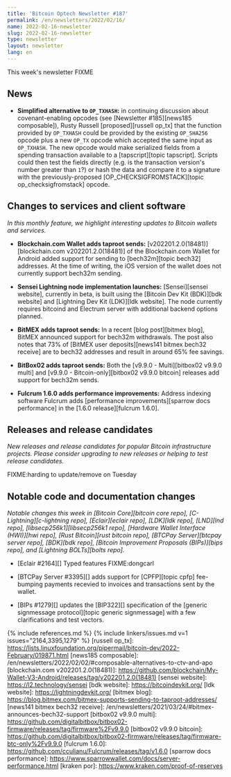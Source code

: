 ```yaml
---
title: 'Bitcoin Optech Newsletter #187'
permalink: /en/newsletters/2022/02/16/
name: 2022-02-16-newsletter
slug: 2022-02-16-newsletter
type: newsletter
layout: newsletter
lang: en
---
```

This week's newsletter FIXME

## News

- **Simplified alternative to `OP_TXHASH`:** in continuing discussion
  about covenant-enabling opcodes (see [Newsletter #185][news185
  composable]), Rusty Russell [proposed][russell op_tx] that the
  function provided by `OP_TXHASH` could be provided by the existing
  `OP_SHA256` opcode plus a new `OP_TX` opcode which accepted the same
  input as `OP_TXHASH`.  The new opcode would make serialized fields
  from a spending transaction available to a [tapscript][topic
  tapscript].  Scripts could then test the fields directly (e.g. is the
  transaction version's number greater than `1`?) or hash the data and
  compare it to a signature with the previously-proposed
  [OP_CHECKSIGFROMSTACK][topic op_checksigfromstack] opcode.

## Changes to services and client software

*In this monthly feature, we highlight interesting updates to Bitcoin
wallets and services.*

- **Blockchain.com Wallet adds taproot sends:**
  [v202201.2.0(18481)][blockchain.com v202201.2.0(18481)] of the Blockchain.com
  Wallet for Android added support for sending to [bech32m][topic bech32]
  addresses. At the time of writing, the iOS version of the wallet does not
  currently support bech32m sending.

- **Sensei Lightning node implementation launches:**
  [Sensei][sensei website], currently in beta, is built using the [Bitcoin Dev
  Kit (BDK)][bdk website] and [Lightning Dev Kit (LDK)][ldk website]. The node
  currently requires bitcoind and Electrum server with additional backend
  options planned.

- **BitMEX adds taproot sends:**
  In a recent [blog post][bitmex blog], BitMEX announced support for bech32m
  withdrawals. The post also notes that 73% of [BitMEX user deposits][news141
  bitmex bech32 receive] are to bech32 addresses and result in around 65% fee savings.

- **BitBox02 adds taproot sends:**
  Both the [v9.9.0 - Multi][bitbox02 v9.9.0 multi] and [v9.9.0 -
  Bitcoin-only][bitbox02 v9.9.0 bitcoin] releases add support for bech32m sends.

- **Fulcrum 1.6.0 adds performance improvements:**
  Address indexing software Fulcrum adds [performance improvements][sparrow docs
  performance] in the [1.6.0 release][fulcrum 1.6.0].

## Releases and release candidates

*New releases and release candidates for popular Bitcoin infrastructure
projects.  Please consider upgrading to new releases or helping to test
release candidates.*

FIXME:harding to update/remove on Tuesday

## Notable code and documentation changes

*Notable changes this week in [Bitcoin Core][bitcoin core repo],
[C-Lightning][c-lightning repo], [Eclair][eclair repo], [LDK][ldk repo],
[LND][lnd repo], [libsecp256k1][libsecp256k1 repo], [Hardware Wallet
Interface (HWI)][hwi repo], [Rust Bitcoin][rust bitcoin repo], [BTCPay
Server][btcpay server repo], [BDK][bdk repo], [Bitcoin Improvement
Proposals (BIPs)][bips repo], and [Lightning BOLTs][bolts repo].*

- [Eclair #2164][] Typed features FIXME:dongcarl

- [BTCPay Server #3395][] adds support for [CPFP][topic cpfp]
  fee-bumping payments recevied to invoices and transactions sent by the
  wallet.

- [BIPs #1279][] updates the [BIP322][] specification of the [generic
  signmessage protocol][topic generic signmessage] with a few
  clarifications and test vectors.

<!-- FIXME:harding to add topic links Tuesday -->
{% include references.md %}
{% include linkers/issues.md v=1 issues="2164,3395,1279" %}
[russell op_tx]: https://lists.linuxfoundation.org/pipermail/bitcoin-dev/2022-February/019871.html
[news185 composable]: /en/newsletters/2022/02/02/#composable-alternatives-to-ctv-and-apo
[blockchain.com v202201.2.0(18481)]: https://github.com/blockchain/My-Wallet-V3-Android/releases/tag/v202201.2.0(18481)
[sensei website]: https://l2.technology/sensei
[bdk website]: https://bitcoindevkit.org/
[ldk website]: https://lightningdevkit.org/
[bitmex blog]: https://blog.bitmex.com/bitmex-supports-sending-to-taproot-addresses/
[news141 bitmex bech32 receive]: /en/newsletters/2021/03/24/#bitmex-announces-bech32-support
[bitbox02 v9.9.0 multi]: https://github.com/digitalbitbox/bitbox02-firmware/releases/tag/firmware%2Fv9.9.0
[bitbox02 v9.9.0 bitcoin]: https://github.com/digitalbitbox/bitbox02-firmware/releases/tag/firmware-btc-only%2Fv9.9.0
[fulcrum 1.6.0]: https://github.com/cculianu/Fulcrum/releases/tag/v1.6.0
[sparrow docs performance]: https://www.sparrowwallet.com/docs/server-performance.html
[kraken por]: https://www.kraken.com/proof-of-reserves
